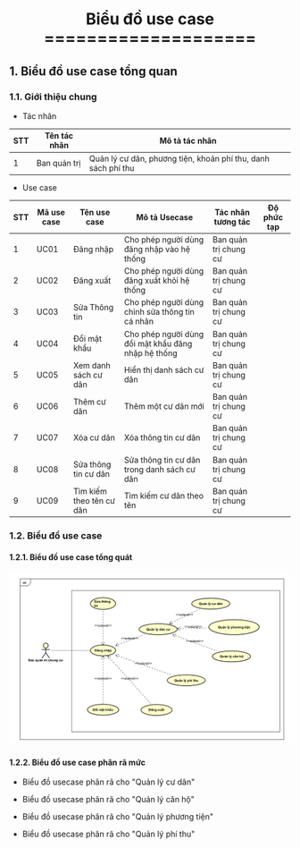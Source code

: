 <div align = "center">
<h1> Biểu đồ use case <br>
 ==================== </h1>
</div>

## 1. Biểu đồ use case tổng quan
### 1.1. Giới thiệu chung

- Tác nhân

| STT | Tên tác nhân | Mô tả tác nhân                                                |
| --- | ------------ | ------------------------------------------------------------- |
| 1   | Ban quản trị | Quản lý cư dân, phương tiện, khoản phí thu, danh sách phí thu |

- Use case

| STT | Mã use case | Tên use case             | Mô tả Usecase                                       | Tác nhân tương tác    | Độ phức tạp |
| --- | ----------- | ------------------------ | --------------------------------------------------- | --------------------- | ----------- |
| 1   | UC01        | Đăng nhập                | Cho phép người dùng đăng nhập vào hệ thống          | Ban quản trị chung cư |             |
| 2   | UC02        | Đăng xuất                | Cho phép người dùng đăng xuất khỏi hệ thống         | Ban quản trị chung cư |             |
| 3   | UC03        | Sửa Thông tin            | Cho phép người dùng chỉnh sửa thông tin cá nhân     | Ban quản trị chung cư |             |
| 4   | UC04        | Đổi mật khẩu             | Cho phép người dùng đổi mật khẩu đăng nhập hệ thống | Ban quản trị chung cư |             |
| 5   | UC05        | Xem danh sách cư dân     | Hiển thị danh sách cư dân                           | Ban quản trị chung cư |             |
| 6   | UC06        | Thêm cư dân              | Thêm một cư dân mới                                 | Ban quản trị chung cư |             |
| 7   | UC07        | Xóa cư dân               | Xóa thông tin cư dân                                | Ban quản trị chung cư |             |
| 8   | UC08        | Sửa thông tin cư dân     | Sửa thông tin cư dân trong danh sách cư dân         | Ban quản trị chung cư |             |
| 9   | UC09        | Tìm kiếm theo tên cư dân | Tìm kiếm cư dân theo tên                            | Ban quản trị chung cư |             |


### 1.2. Biểu đồ use case

#### 1.2.1. Biểu đồ use case tổng quát

<div style="text-align:center">
    <img src = "image.png">
</div>

#### 1.2.2. Biểu đồ use case phân rã mức 

- Biểu đồ usecase phân rã cho "Quản lý cư dân" 

- Biểu đồ usecase phân rã cho "Quản lý căn hộ"

- Biểu đồ usecase phân rã cho "Quản lý phương tiện"

- Biểu đồ usecase phân rã cho "Quản lý phí thu"
